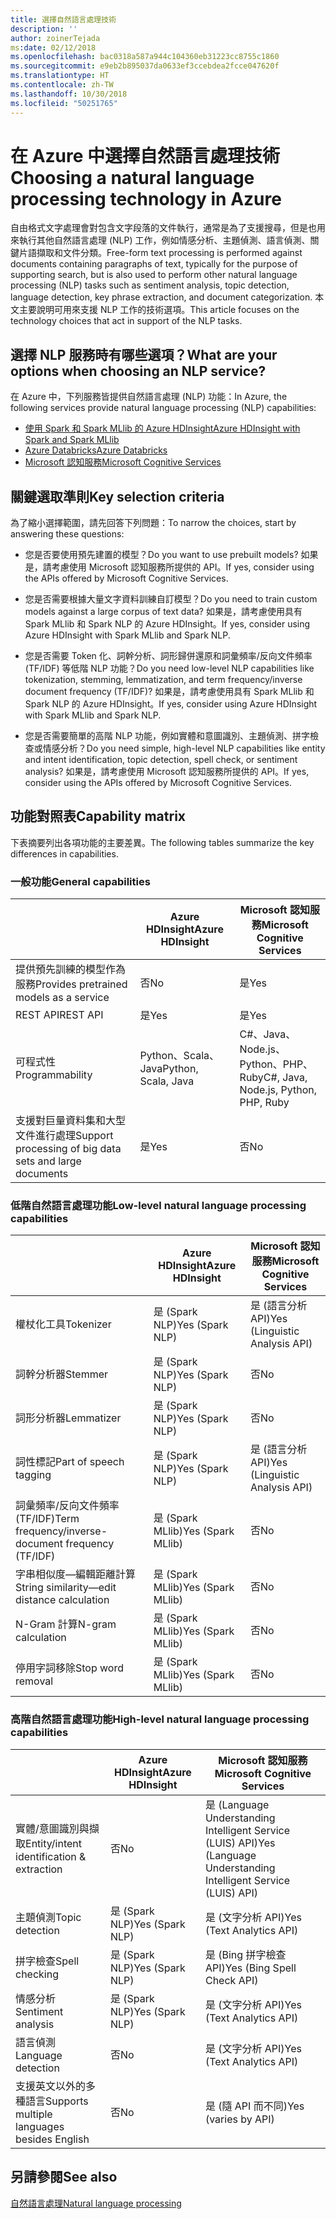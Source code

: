 ```yaml
---
title: 選擇自然語言處理技術
description: ''
author: zoinerTejada
ms:date: 02/12/2018
ms.openlocfilehash: bac0318a587a944c104360eb31223cc8755c1860
ms.sourcegitcommit: e9eb2b895037da0633ef3ccebdea2fcce047620f
ms.translationtype: HT
ms.contentlocale: zh-TW
ms.lasthandoff: 10/30/2018
ms.locfileid: "50251765"
---
```

# <a name="choosing-a-natural-language-processing-technology-in-azure"></a><span data-ttu-id="97a8e-102">在 Azure 中選擇自然語言處理技術</span><span class="sxs-lookup"><span data-stu-id="97a8e-102">Choosing a natural language processing technology in Azure</span></span>

<span data-ttu-id="97a8e-103">自由格式文字處理會對包含文字段落的文件執行，通常是為了支援搜尋，但是也用來執行其他自然語言處理 (NLP) 工作，例如情感分析、主題偵測、語言偵測、關鍵片語擷取和文件分類。</span><span class="sxs-lookup"><span data-stu-id="97a8e-103">Free-form text processing is performed against documents containing paragraphs of text, typically for the purpose of supporting search, but is also used to perform other natural language processing (NLP) tasks such as sentiment analysis, topic detection, language detection, key phrase extraction, and document categorization.</span></span> <span data-ttu-id="97a8e-104">本文主要說明可用來支援 NLP 工作的技術選項。</span><span class="sxs-lookup"><span data-stu-id="97a8e-104">This article focuses on the technology choices that act in support of the NLP tasks.</span></span>

## <a name="what-are-your-options-when-choosing-an-nlp-service"></a><span data-ttu-id="97a8e-105">選擇 NLP 服務時有哪些選項？</span><span class="sxs-lookup"><span data-stu-id="97a8e-105">What are your options when choosing an NLP service?</span></span>

<span data-ttu-id="97a8e-106">在 Azure 中，下列服務皆提供自然語言處理 (NLP) 功能：</span><span class="sxs-lookup"><span data-stu-id="97a8e-106">In Azure, the following services provide natural language processing (NLP) capabilities:</span></span>

- [<span data-ttu-id="97a8e-107">使用 Spark 和 Spark MLlib 的 Azure HDInsight</span><span class="sxs-lookup"><span data-stu-id="97a8e-107">Azure HDInsight with Spark and Spark MLlib</span></span>](/azure/hdinsight/spark/apache-spark-overview)
- [<span data-ttu-id="97a8e-108">Azure Databricks</span><span class="sxs-lookup"><span data-stu-id="97a8e-108">Azure Databricks</span></span>](/azure/azure-databricks/what-is-azure-databricks)
- [<span data-ttu-id="97a8e-109">Microsoft 認知服務</span><span class="sxs-lookup"><span data-stu-id="97a8e-109">Microsoft Cognitive Services</span></span>](/azure/cognitive-services/welcome)

## <a name="key-selection-criteria"></a><span data-ttu-id="97a8e-110">關鍵選取準則</span><span class="sxs-lookup"><span data-stu-id="97a8e-110">Key selection criteria</span></span>

<span data-ttu-id="97a8e-111">為了縮小選擇範圍，請先回答下列問題：</span><span class="sxs-lookup"><span data-stu-id="97a8e-111">To narrow the choices, start by answering these questions:</span></span>

- <span data-ttu-id="97a8e-112">您是否要使用預先建置的模型？</span><span class="sxs-lookup"><span data-stu-id="97a8e-112">Do you want to use prebuilt models?</span></span> <span data-ttu-id="97a8e-113">如果是，請考慮使用 Microsoft 認知服務所提供的 API。</span><span class="sxs-lookup"><span data-stu-id="97a8e-113">If yes, consider using the APIs offered by Microsoft Cognitive Services.</span></span>

- <span data-ttu-id="97a8e-114">您是否需要根據大量文字資料訓練自訂模型？</span><span class="sxs-lookup"><span data-stu-id="97a8e-114">Do you need to train custom models against a large corpus of text data?</span></span> <span data-ttu-id="97a8e-115">如果是，請考慮使用具有 Spark MLlib 和 Spark NLP 的 Azure HDInsight。</span><span class="sxs-lookup"><span data-stu-id="97a8e-115">If yes, consider using Azure HDInsight with Spark MLlib and Spark NLP.</span></span>

- <span data-ttu-id="97a8e-116">您是否需要 Token 化、詞幹分析、詞形歸併還原和詞彙頻率/反向文件頻率 (TF/IDF) 等低階 NLP 功能？</span><span class="sxs-lookup"><span data-stu-id="97a8e-116">Do you need low-level NLP capabilities like tokenization, stemming, lemmatization, and term frequency/inverse document frequency (TF/IDF)?</span></span> <span data-ttu-id="97a8e-117">如果是，請考慮使用具有 Spark MLlib 和 Spark NLP 的 Azure HDInsight。</span><span class="sxs-lookup"><span data-stu-id="97a8e-117">If yes, consider using Azure HDInsight with Spark MLlib and Spark NLP.</span></span>

- <span data-ttu-id="97a8e-118">您是否需要簡單的高階 NLP 功能，例如實體和意圖識別、主題偵測、拼字檢查或情感分析？</span><span class="sxs-lookup"><span data-stu-id="97a8e-118">Do you need simple, high-level NLP capabilities like entity and intent identification, topic detection, spell check, or sentiment analysis?</span></span> <span data-ttu-id="97a8e-119">如果是，請考慮使用 Microsoft 認知服務所提供的 API。</span><span class="sxs-lookup"><span data-stu-id="97a8e-119">If yes, consider using the APIs offered by Microsoft Cognitive Services.</span></span>

## <a name="capability-matrix"></a><span data-ttu-id="97a8e-120">功能對照表</span><span class="sxs-lookup"><span data-stu-id="97a8e-120">Capability matrix</span></span>

<span data-ttu-id="97a8e-121">下表摘要列出各項功能的主要差異。</span><span class="sxs-lookup"><span data-stu-id="97a8e-121">The following tables summarize the key differences in capabilities.</span></span>  

### <a name="general-capabilities"></a><span data-ttu-id="97a8e-122">一般功能</span><span class="sxs-lookup"><span data-stu-id="97a8e-122">General capabilities</span></span>

| | <span data-ttu-id="97a8e-123">Azure HDInsight</span><span class="sxs-lookup"><span data-stu-id="97a8e-123">Azure HDInsight</span></span> | <span data-ttu-id="97a8e-124">Microsoft 認知服務</span><span class="sxs-lookup"><span data-stu-id="97a8e-124">Microsoft Cognitive Services</span></span> |
| --- | --- | --- |
| <span data-ttu-id="97a8e-125">提供預先訓練的模型作為服務</span><span class="sxs-lookup"><span data-stu-id="97a8e-125">Provides pretrained models as a service</span></span> | <span data-ttu-id="97a8e-126">否</span><span class="sxs-lookup"><span data-stu-id="97a8e-126">No</span></span> | <span data-ttu-id="97a8e-127">是</span><span class="sxs-lookup"><span data-stu-id="97a8e-127">Yes</span></span> |
| <span data-ttu-id="97a8e-128">REST API</span><span class="sxs-lookup"><span data-stu-id="97a8e-128">REST API</span></span> | <span data-ttu-id="97a8e-129">是</span><span class="sxs-lookup"><span data-stu-id="97a8e-129">Yes</span></span> | <span data-ttu-id="97a8e-130">是</span><span class="sxs-lookup"><span data-stu-id="97a8e-130">Yes</span></span> |
| <span data-ttu-id="97a8e-131">可程式性</span><span class="sxs-lookup"><span data-stu-id="97a8e-131">Programmability</span></span> | <span data-ttu-id="97a8e-132">Python、Scala、Java</span><span class="sxs-lookup"><span data-stu-id="97a8e-132">Python, Scala, Java</span></span> | <span data-ttu-id="97a8e-133">C#、Java、Node.js、Python、PHP、Ruby</span><span class="sxs-lookup"><span data-stu-id="97a8e-133">C#, Java, Node.js, Python, PHP, Ruby</span></span> |
| <span data-ttu-id="97a8e-134">支援對巨量資料集和大型文件進行處理</span><span class="sxs-lookup"><span data-stu-id="97a8e-134">Support processing of big data sets and large documents</span></span> | <span data-ttu-id="97a8e-135">是</span><span class="sxs-lookup"><span data-stu-id="97a8e-135">Yes</span></span> | <span data-ttu-id="97a8e-136">否</span><span class="sxs-lookup"><span data-stu-id="97a8e-136">No</span></span> |

### <a name="low-level-natural-language-processing-capabilities"></a><span data-ttu-id="97a8e-137">低階自然語言處理功能</span><span class="sxs-lookup"><span data-stu-id="97a8e-137">Low-level natural language processing capabilities</span></span>

| | <span data-ttu-id="97a8e-138">Azure HDInsight</span><span class="sxs-lookup"><span data-stu-id="97a8e-138">Azure HDInsight</span></span> | <span data-ttu-id="97a8e-139">Microsoft 認知服務</span><span class="sxs-lookup"><span data-stu-id="97a8e-139">Microsoft Cognitive Services</span></span> |  
| --- | --- | --- | 
| <span data-ttu-id="97a8e-140">權杖化工具</span><span class="sxs-lookup"><span data-stu-id="97a8e-140">Tokenizer</span></span> | <span data-ttu-id="97a8e-141">是 (Spark NLP)</span><span class="sxs-lookup"><span data-stu-id="97a8e-141">Yes (Spark NLP)</span></span> | <span data-ttu-id="97a8e-142">是 (語言分析 API)</span><span class="sxs-lookup"><span data-stu-id="97a8e-142">Yes (Linguistic Analysis API)</span></span> |
| <span data-ttu-id="97a8e-143">詞幹分析器</span><span class="sxs-lookup"><span data-stu-id="97a8e-143">Stemmer</span></span> | <span data-ttu-id="97a8e-144">是 (Spark NLP)</span><span class="sxs-lookup"><span data-stu-id="97a8e-144">Yes (Spark NLP)</span></span> | <span data-ttu-id="97a8e-145">否</span><span class="sxs-lookup"><span data-stu-id="97a8e-145">No</span></span> |
| <span data-ttu-id="97a8e-146">詞形分析器</span><span class="sxs-lookup"><span data-stu-id="97a8e-146">Lemmatizer</span></span> | <span data-ttu-id="97a8e-147">是 (Spark NLP)</span><span class="sxs-lookup"><span data-stu-id="97a8e-147">Yes (Spark NLP)</span></span> | <span data-ttu-id="97a8e-148">否</span><span class="sxs-lookup"><span data-stu-id="97a8e-148">No</span></span> |
| <span data-ttu-id="97a8e-149">詞性標記</span><span class="sxs-lookup"><span data-stu-id="97a8e-149">Part of speech tagging</span></span> | <span data-ttu-id="97a8e-150">是 (Spark NLP)</span><span class="sxs-lookup"><span data-stu-id="97a8e-150">Yes (Spark NLP)</span></span> | <span data-ttu-id="97a8e-151">是 (語言分析 API)</span><span class="sxs-lookup"><span data-stu-id="97a8e-151">Yes (Linguistic Analysis API)</span></span> |
| <span data-ttu-id="97a8e-152">詞彙頻率/反向文件頻率 (TF/IDF)</span><span class="sxs-lookup"><span data-stu-id="97a8e-152">Term frequency/inverse-document frequency (TF/IDF)</span></span> | <span data-ttu-id="97a8e-153">是 (Spark MLlib)</span><span class="sxs-lookup"><span data-stu-id="97a8e-153">Yes (Spark MLlib)</span></span> | <span data-ttu-id="97a8e-154">否</span><span class="sxs-lookup"><span data-stu-id="97a8e-154">No</span></span> |
| <span data-ttu-id="97a8e-155">字串相似度&mdash;編輯距離計算</span><span class="sxs-lookup"><span data-stu-id="97a8e-155">String similarity&mdash;edit distance calculation</span></span> | <span data-ttu-id="97a8e-156">是 (Spark MLlib)</span><span class="sxs-lookup"><span data-stu-id="97a8e-156">Yes (Spark MLlib)</span></span> | <span data-ttu-id="97a8e-157">否</span><span class="sxs-lookup"><span data-stu-id="97a8e-157">No</span></span> |
| <span data-ttu-id="97a8e-158">N-Gram 計算</span><span class="sxs-lookup"><span data-stu-id="97a8e-158">N-gram calculation</span></span> | <span data-ttu-id="97a8e-159">是 (Spark MLlib)</span><span class="sxs-lookup"><span data-stu-id="97a8e-159">Yes (Spark MLlib)</span></span> | <span data-ttu-id="97a8e-160">否</span><span class="sxs-lookup"><span data-stu-id="97a8e-160">No</span></span> |
| <span data-ttu-id="97a8e-161">停用字詞移除</span><span class="sxs-lookup"><span data-stu-id="97a8e-161">Stop word removal</span></span> | <span data-ttu-id="97a8e-162">是 (Spark MLlib)</span><span class="sxs-lookup"><span data-stu-id="97a8e-162">Yes (Spark MLlib)</span></span> | <span data-ttu-id="97a8e-163">否</span><span class="sxs-lookup"><span data-stu-id="97a8e-163">No</span></span> |

### <a name="high-level-natural-language-processing-capabilities"></a><span data-ttu-id="97a8e-164">高階自然語言處理功能</span><span class="sxs-lookup"><span data-stu-id="97a8e-164">High-level natural language processing capabilities</span></span>

| | <span data-ttu-id="97a8e-165">Azure HDInsight</span><span class="sxs-lookup"><span data-stu-id="97a8e-165">Azure HDInsight</span></span> | <span data-ttu-id="97a8e-166">Microsoft 認知服務</span><span class="sxs-lookup"><span data-stu-id="97a8e-166">Microsoft Cognitive Services</span></span> |
| --- | --- | --- | 
| <span data-ttu-id="97a8e-167">實體/意圖識別與擷取</span><span class="sxs-lookup"><span data-stu-id="97a8e-167">Entity/intent identification & extraction</span></span> | <span data-ttu-id="97a8e-168">否</span><span class="sxs-lookup"><span data-stu-id="97a8e-168">No</span></span> | <span data-ttu-id="97a8e-169">是 (Language Understanding Intelligent Service (LUIS) API)</span><span class="sxs-lookup"><span data-stu-id="97a8e-169">Yes (Language Understanding Intelligent Service (LUIS) API)</span></span> |    
| <span data-ttu-id="97a8e-170">主題偵測</span><span class="sxs-lookup"><span data-stu-id="97a8e-170">Topic detection</span></span> | <span data-ttu-id="97a8e-171">是 (Spark NLP)</span><span class="sxs-lookup"><span data-stu-id="97a8e-171">Yes (Spark NLP)</span></span> | <span data-ttu-id="97a8e-172">是 (文字分析 API)</span><span class="sxs-lookup"><span data-stu-id="97a8e-172">Yes (Text Analytics API)</span></span> |
| <span data-ttu-id="97a8e-173">拼字檢查</span><span class="sxs-lookup"><span data-stu-id="97a8e-173">Spell checking</span></span> | <span data-ttu-id="97a8e-174">是 (Spark NLP)</span><span class="sxs-lookup"><span data-stu-id="97a8e-174">Yes (Spark NLP)</span></span> | <span data-ttu-id="97a8e-175">是 (Bing 拼字檢查 API)</span><span class="sxs-lookup"><span data-stu-id="97a8e-175">Yes (Bing Spell Check API)</span></span> |
| <span data-ttu-id="97a8e-176">情感分析</span><span class="sxs-lookup"><span data-stu-id="97a8e-176">Sentiment analysis</span></span> | <span data-ttu-id="97a8e-177">是 (Spark NLP)</span><span class="sxs-lookup"><span data-stu-id="97a8e-177">Yes (Spark NLP)</span></span> | <span data-ttu-id="97a8e-178">是 (文字分析 API)</span><span class="sxs-lookup"><span data-stu-id="97a8e-178">Yes (Text Analytics API)</span></span> |
| <span data-ttu-id="97a8e-179">語言偵測</span><span class="sxs-lookup"><span data-stu-id="97a8e-179">Language detection</span></span> | <span data-ttu-id="97a8e-180">否</span><span class="sxs-lookup"><span data-stu-id="97a8e-180">No</span></span> | <span data-ttu-id="97a8e-181">是 (文字分析 API)</span><span class="sxs-lookup"><span data-stu-id="97a8e-181">Yes (Text Analytics API)</span></span> |
| <span data-ttu-id="97a8e-182">支援英文以外的多種語言</span><span class="sxs-lookup"><span data-stu-id="97a8e-182">Supports multiple languages besides English</span></span> | <span data-ttu-id="97a8e-183">否</span><span class="sxs-lookup"><span data-stu-id="97a8e-183">No</span></span> | <span data-ttu-id="97a8e-184">是 (隨 API 而不同)</span><span class="sxs-lookup"><span data-stu-id="97a8e-184">Yes (varies by API)</span></span> |

## <a name="see-also"></a><span data-ttu-id="97a8e-185">另請參閱</span><span class="sxs-lookup"><span data-stu-id="97a8e-185">See also</span></span>

[<span data-ttu-id="97a8e-186">自然語言處理</span><span class="sxs-lookup"><span data-stu-id="97a8e-186">Natural language processing</span></span>](../scenarios/natural-language-processing.md)
